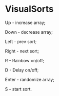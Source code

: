 # VisualSorts


Up - increase array;

Down - decrease array;

Left - prev sort;

Right - next sort;

R - Rainbow on/off;

D - Delay on/off;

Enter - randomize array;

S - start sort.